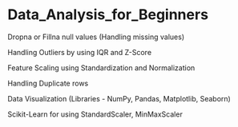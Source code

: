 # Data_Analysis_for_Beginners
Dropna or Fillna null values (Handling missing values)

Handling Outliers by using IQR and Z-Score

Feature Scaling using Standardization and Normalization

Handling Duplicate rows

Data Visualization (Libraries - NumPy, Pandas, Matplotlib, Seaborn)

Scikit-Learn for using StandardScaler, MinMaxScaler
